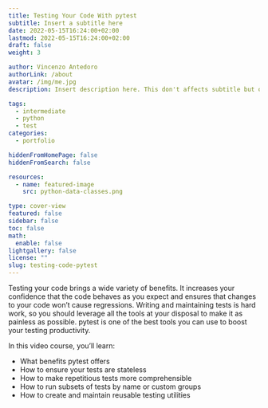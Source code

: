 ```yaml
---
title: Testing Your Code With pytest
subtitle: Insert a subtitle here
date: 2022-05-15T16:24:00+02:00
lastmod: 2022-05-15T16:24:00+02:00
draft: false
weight: 3

author: Vincenzo Antedoro
authorLink: /about
avatar: /img/me.jpg
description: Insert description here. This don't affects subtitle but only html internals

tags:
  - intermediate
  - python
  - test
categories:
  - portfolio

hiddenFromHomePage: false
hiddenFromSearch: false

resources:
  - name: featured-image
    src: python-data-classes.png

type: cover-view
featured: false
sidebar: false
toc: false
math:
  enable: false
lightgallery: false
license: ""
slug: testing-code-pytest
---
```


Testing your code brings a wide variety of benefits. It increases your confidence that the code behaves as you expect and ensures that changes to your code won’t cause regressions. Writing and maintaining tests is hard work, so you should leverage all the tools at your disposal to make it as painless as possible. pytest is one of the best tools you can use to boost your testing productivity.

In this video course, you’ll learn:

- What benefits pytest offers
- How to ensure your tests are stateless
- How to make repetitious tests more comprehensible
- How to run subsets of tests by name or custom groups
- How to create and maintain reusable testing utilities

